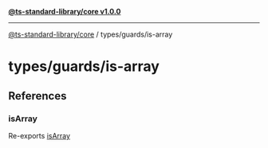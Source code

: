 [**@ts-standard-library/core v1.0.0**](../../../README.md)

***

[@ts-standard-library/core](../../../modules.md) / types/guards/is-array

# types/guards/is-array

## References

### isArray

Re-exports [isArray](functions/isArray.md)
